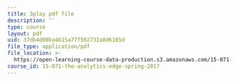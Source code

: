 ```yaml
---
title: 3play pdf file
description: ''
type: course
layout: pdf
uid: 37db4d00ba4615a77f502732a8d6165d
file_type: application/pdf
file_location: >-
  https://open-learning-course-data-production.s3.amazonaws.com/15-071-the-analytics-edge-spring-2017/37db4d00ba4615a77f502732a8d6165d_ag7TLcT7VPQ.pdf
course_id: 15-071-the-analytics-edge-spring-2017
---
```

